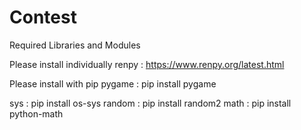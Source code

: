 # Contest



Required Libraries and Modules


Please install individually
renpy   : https://www.renpy.org/latest.html


Please install with pip
pygame  : pip install pygame

sys     : pip install os-sys
random  : pip install random2
math    : pip install python-math

